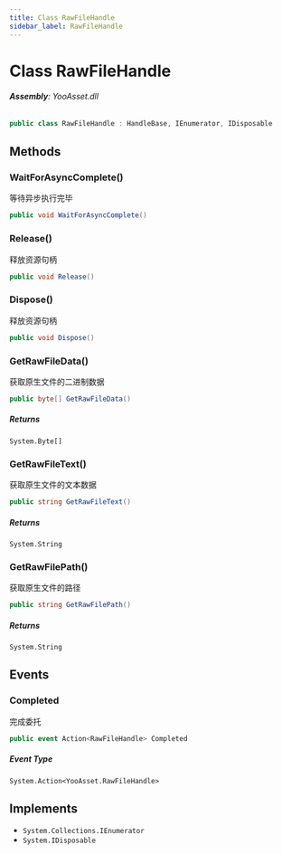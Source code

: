 ```yaml
---
title: Class RawFileHandle
sidebar_label: RawFileHandle
---
```

# Class RawFileHandle


###### **Assembly**: YooAsset.dll

```csharp title="Declaration"
public class RawFileHandle : HandleBase, IEnumerator, IDisposable
```
## Methods
### WaitForAsyncComplete()
等待异步执行完毕

```csharp title="Declaration"
public void WaitForAsyncComplete()
```
### Release()
释放资源句柄

```csharp title="Declaration"
public void Release()
```
### Dispose()
释放资源句柄

```csharp title="Declaration"
public void Dispose()
```
### GetRawFileData()
获取原生文件的二进制数据

```csharp title="Declaration"
public byte[] GetRawFileData()
```

##### Returns

`System.Byte[]`
### GetRawFileText()
获取原生文件的文本数据

```csharp title="Declaration"
public string GetRawFileText()
```

##### Returns

`System.String`
### GetRawFilePath()
获取原生文件的路径

```csharp title="Declaration"
public string GetRawFilePath()
```

##### Returns

`System.String`
## Events
### Completed
完成委托

```csharp title="Declaration"
public event Action<RawFileHandle> Completed
```
##### Event Type
`System.Action<YooAsset.RawFileHandle>`

## Implements

* `System.Collections.IEnumerator`
* `System.IDisposable`
